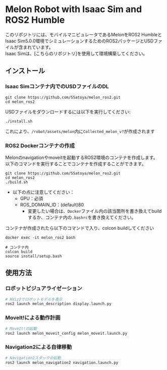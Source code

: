 # Melon Robot with Isaac Sim and ROS2 Humble

このリポジトリには、モバイルマニピュレータであるMelonをROS2 HumbleとIsaac Sim5.0.0環境でシミュレーションするためのROS2パッケージとUSDファイルが含まれています。<br>
Isaac Simは、[こちらのリポジトリ]を使用して環境構築してください。

## インストール

### Isaac Simコンテナ内でのUSDファイルのDL

```shell
git clone https://github.com/SSatoya/melon_ros2.git
cd melon_ros2
```

USDファイルをダウンロードするには以下を実行してください:

```shell
./install.sh
```

これにより、`/robot/assets/melon`内に`Collected_melon_v?`が作成されます

### ROS2 Dockerコンテナの作成

Melonのnavigationやmoveitを起動するROS2環境のコンテナを作成します。<br>
以下のコマンドを実行することでコンテナを作成することができます。

```shell
git clone https://github.com/SSatoya/melon_ros2.git
cd melon_ros2
./build.sh
```
- 以下の点に注意してください：
  - GPU：必須
  - ROS_DOMAIN_ID：(default)80
    - 変更したい場合は、`Docker`ファイル内の該当箇所を書き換えてbuildするか、コンテナ内の`.bashrc`を書き換えてください。


コンテナが作成されたら以下のコマンドで入り、colcon buildしてください

```shell
docker exec -it melon_ros2 bash
```
```shell
# コンテナ内
colcon build
source install/setup.bash
```
  
## 使用方法

### ロボットビジュアライゼーション

```bash
# RViz2でロボットモデルを表示
ros2 launch melon_description display.launch.py
```

### MoveIt!による動作計画

```bash
# MoveIt!の起動
ros2 launch melon_moveit_config melon_moveit.launch.py
```

### Navigation2による自律移動

```bash
# Navigation2スタックの起動
ros2 launch melon_navigation2 navigation.launch.py
```
